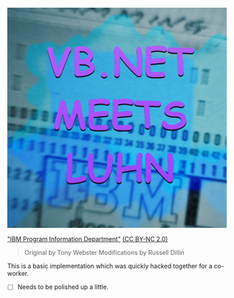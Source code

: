 ![VBNET MEETS LUHN](https://raw.githubusercontent.com/rastreus/validatingCCNums/master/images/vbnet-meets-luhn.png)

["IBM Program Information Department"](https://flic.kr/p/a9Rqt4)
[(CC BY-NC 2.0)](https://creativecommons.org/licenses/by-nc/2.0/legalcode)
> Original by Tony Webster
> Modifications by Russell Dillin

This is a basic implementation which was quickly hacked together for a co-worker.

- [ ] Needs to be polished up a little.
